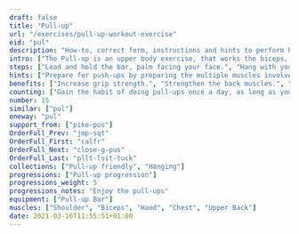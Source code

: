```yaml
---
draft: false
title: "Pull-up"
url: "/exercises/pull-up-workout-exercise"
eid: "pul"
description: "How-to, correct form, instructions and hints to perform Pull-up. Similar exercises and video demo"
intro: ["The Pull-up is an upper body exercise, that works the biceps, triceps, forearms, wrists, grip strength, lats, shoulders, back and core. Many consider the pull-up one of the best bodyweight exercises.", "The very first pull-up requires some training and preparation."]
steps: ["Lead and hold the bar, palm facing your face.", "Hang with your arms fully extended. Bend knees if your feet touch the ground.", "Engage your shoulders, back and core, and lift until your chin is above the bar, or until your chest touches the bar.", "Slowly extend your arms, until completely extended again.", "Never pull-up without warm-up."]
hints: ["Prepare for push-ups by preparing the multiple muscles involved. See the 'pull-up friendly' and 'pull-up progression' collections.", "Do not neglect the beginning of the pull-up, specially if you have a low bar (say a door one). Start with your arms fully extend, even if you need to bend the knees.", "Don't swing, keep your core engaged."]
benefits: ["Increase grip strength.", "Strengthen the back muscles.", "Strengthen arm and shoulders.", "Improve explosiveness and balance."]
counting: ["Gain the habit of doing pull-ups once a day, as long as you pass on a pull-up bar.", "Define a number of pull-ups for a period (month, year) and keep a log of them.", "If you can do a pull-up, or do less then 5, count also the pull-up-friendly exercises."]
number: 15
similar: ["pul"]
oneway: "pul"
support_from: ["pike-pus"]
OrderFull_Prev: "jmp-sqt"
OrderFull_First: "calfr"
OrderFull_Next: "close-g-pus"
OrderFull_Last: "pllt-lsit-tuck"
collections: ["Pull-up friendly", "Hanging"]
progressions: ["Pull-up progression"]
progressions_weight: 5
progressions_notes: "Enjoy the pull-ups"
equipment: ["Pull-up Bar"]
muscles: ["Shoulder", "Biceps", "Hand", "Chest", "Upper Back"]
date: 2021-03-16T11:55:51+01:00
---
```

